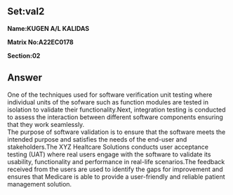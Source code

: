 ## Set:val2

**Name:KUGEN A/L KALIDAS**

**Matrix No:A22EC0178**

**Section:02**

## Answer
 One of the techniques used for software verification unit testing where individual units of the sofware such as function modules are tested in isolation to validate their functionality.Next, integration testing is conducted to assess the interaction between different software components ensuring that they work seamlessly.<br>
 The purpose of software validation is to ensure that the software meets the intended purpose and satisfies the needs of the end-user and stakeholders.The  XYZ Healtcare Solutions conducts user acceptance testing (UAT) where real users engage with the software to validate its usability, functionality and performance in real-life scenarios.The feedback received from the users are used to identify the gaps for improvement and ensures that Medicare is able to provide a user-friendly and reliable patient management solution.
